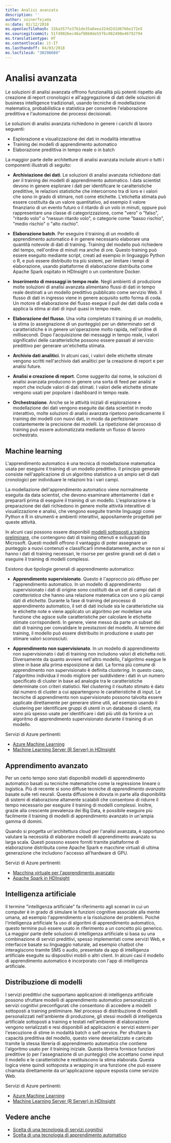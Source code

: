 ```yaml
---
title: Analisi avanzata
description: ''
author: zoinerTejada
ms:date: 02/12/2018
ms.openlocfilehash: 31ba357fe37b1de35a6eea324d2d1d6766e172e5
ms.sourcegitcommit: 51f49026ec46af0860de55f6c082490e46792794
ms.translationtype: HT
ms.contentlocale: it-IT
ms.lasthandoff: 04/03/2018
ms.locfileid: "30298689"
---
```

# <a name="advanced-analytics"></a>Analisi avanzata

Le soluzioni di analisi avanzata offrono funzionalità più potenti rispetto alla creazione di report cronologici e all'aggregazione di dati delle soluzioni di business intelligence tradizionali, usando tecniche di modellazione matematica, probabilistica e statistica per consentire l'elaborazione predittiva e l'automazione dei processi decisionali.

Le soluzioni di analisi avanzata richiedono in genere i carichi di lavoro seguenti:

* Esplorazione e visualizzazione dei dati in modalità interattiva
* Training dei modelli di apprendimento automatico
* Elaborazione predittiva in tempo reale o in batch

La maggior parte delle architetture di analisi avanzata include alcuni o tutti i componenti illustrati di seguito:

* **Archiviazione dei dati**. Le soluzioni di analisi avanzata richiedono dati per il training dei modelli di apprendimento automatico. I data scientist devono in genere esplorare i dati per identificare le caratteristiche predittive, le relazioni statistiche che intercorrono tra di loro e i valori che sono in grado di stimare, noti come etichette. L'etichetta stimata può essere costituita da un valore quantitativo, ad esempio il valore finanziario di un evento futuro o il ritardo di un volo in minuti, oppure può rappresentare una classe di categorizzazione, come "vero" o "falso", "ritardo volo" o "nessun ritardo volo", o categorie come "basso rischio", "medio rischio" o "alto rischio".

* **Elaborazione batch**. Per eseguire il training di un modello di apprendimento automatico è in genere necessario elaborare una quantità notevole di dati di training. Training del modello può richiedere del tempo, nell'ordine di minuti ma anche di ore. Questo training può essere eseguito mediante script, creati ad esempio in linguaggio Python o R, e può essere distribuito tra più sistemi, per limitare i tempi di elaborazione, usando piattaforme di elaborazione distribuita come Apache Spark ospitato in HDInsight o un contenitore Docker.

* **Inserimento di messaggi in tempo reale**. Negli ambienti di produzione molte soluzioni di analisi avanzata alimentano flussi di dati in tempo reale destinati a un modello predittivo pubblicato come servizio Web. Il flusso di dati in ingresso viene in genere acquisito sotto forma di coda. Un motore di elaborazione del flusso esegue il pull dei dati dalla coda e applica la stima ai dati di input quasi in tempo reale.  

* **Elaborazione del flusso**. Una volta completato il training di un modello, la stima (o assegnazione di un punteggio) per un determinato set di caratteristiche è in genere un'operazione molto rapida, nell'ordine di millisecondi. Dopo l'acquisizione dei messaggi in tempo reale, i valori significativi delle caratteristiche possono essere passati al servizio predittivo per generare un'etichetta stimata.

* **Archivio dati analitici**. In alcuni casi, i valori delle etichette stimate vengono scritti nell'archivio dati analitici per la creazione di report e per analisi future.

* **Analisi e creazione di report**. Come suggerito dal nome, le soluzioni di analisi avanzata producono in genere una sorta di feed per analisi e report che include valori di dati stimati. I valori delle etichette stimate vengono usati per popolare i dashboard in tempo reale.

* **Orchestrazione**. Anche se le attività iniziali di esplorazione e modellazione dei dati vengono eseguite dai data scientist in modo interattivo, molte soluzioni di analisi avanzata ripetono periodicamente il training dei modelli con nuovi dati, in modo da perfezionare costantemente la precisione dei modelli. La ripetizione del processo di training può essere automatizzata mediante un flusso di lavoro orchestrato.

## <a name="machine-learning"></a>Machine learning
L'apprendimento automatico è una tecnica di modellazione matematica usata per eseguire il training di un modello predittivo. Il principio generale consiste nell'applicazione di un algoritmo statistico a un ampio set di dati cronologici per individuare le relazioni tra i vari campi.

La modellazione dell'apprendimento automatico viene normalmente eseguita da data scientist, che devono esaminare attentamente i dati e prepararli prima di eseguire il training di un modello. L'esplorazione e la preparazione dei dati richiedono in genere molte attività interattive di visualizzazione e analisi, che vengono eseguite tramite linguaggi come Python e R in strumenti e ambienti interattivi, appositamente progettati per queste attività.

In alcuni casi possono essere disponibili [modelli sottoposti a training preliminare](/machine-learning-server/install/microsoftml-install-pretrained-models), che contengono dati di training ottenuti e sviluppati da Microsoft. Questi modelli offrono il vantaggio di poter assegnare un punteggio a nuovi contenuti e classificarli immediatamente, anche se non si hanno i dati di training necessari, le risorse per gestire grandi set di dati o eseguire il training di modelli complessi.

Esistono due tipologie generali di apprendimento automatico:

* **Apprendimento supervisionato**. Questo è l'approccio più diffuso per l'apprendimento automatico. In un modello di apprendimento supervisionato i dati di origine sono costituiti da un set di campi dati di *caratteristica* che hanno una relazione matematica con uno o più campi dati di *etichetta*. Durante la fase di training del processo di apprendimento automatico, il set di dati include sia le caratteristiche sia le etichette note e viene applicato un algoritmo per modellare una funzione che agisce sulle caratteristiche per calcolare le etichette stimate corrispondenti. In genere, viene messo da parte un subset dei dati di training per convalidare le prestazioni del modello. Al termine del training, il modello può essere distribuito in produzione e usato per stimare valori sconosciuti. 

* **Apprendimento non supervisionato**. In un modello di apprendimento non supervisionato i dati di training non includono valori di etichetta noti. Diversamente da quanto avviene nell'altro modello, l'algoritmo esegue le stime in base alla prima esposizione ai dati. La forma più comune di apprendimento non supervisionato è definita *clustering*. In questo caso, l'algoritmo individua il modo migliore per suddividere i dati in un numero specificato di cluster in base ad analogie tra le caratteristiche determinate con criteri statistici. Nel clustering il risultato stimato è dato dal numero di cluster a cui appartengono le caratteristiche di input. Le tecniche di apprendimento non supervisionato possono talvolta essere applicate direttamente per generare stime utili, ad esempio usando il clustering per identificare gruppi di utenti in un database di clienti, ma sono più spesso usate per identificare i dati più utili da fornire a un algoritmo di apprendimento supervisionato durante il training di un modello.

Servizi di Azure pertinenti:

- [Azure Machine Learning](/azure/machine-learning/)
- [Machine Learning Server (R Server) in HDInsight](/azure/hdinsight/r-server/r-server-overview)

## <a name="deep-learning"></a>Apprendimento avanzato

Per un certo tempo sono stati disponibili modelli di apprendimento automatico basati su tecniche matematiche come la regressione lineare o logistica. Più di recente si sono diffuse tecniche di *apprendimento avanzato* basate sulle reti neurali. Questa diffusione è dovuta in parte alla disponibilità di sistemi di elaborazione altamente scalabili che consentono di ridurre il tempo necessario per eseguire il training di modelli complessi. Inoltre, grazie alla crescente prevalenza dei Big Data, è possibile eseguire più facilmente il training di modelli di apprendimento avanzato in un'ampia gamma di domini.

Quando si progetta un'architettura cloud per l'analisi avanzata, è opportuno valutare la necessità di elaborare modelli di apprendimento avanzato su larga scala. Questi possono essere forniti tramite piattaforme di elaborazione distribuita come Apache Spark e macchine virtuali di ultima generazione che includono l'accesso all'hardware di GPU.

Servizi di Azure pertinenti:

- [Macchina virtuale per l'apprendimento avanzato](/azure/machine-learning/data-science-virtual-machine/deep-learning-dsvm-overview)
- [Apache Spark in HDInsight](/azure/hdinsight/spark/apache-spark-overview)

## <a name="artificial-intelligence"></a>Intelligenza artificiale

Il termine "intelligenza artificiale" fa riferimento agli scenari in cui un computer è in grado di simulare le funzioni cognitive associate alla mente umana, ad esempio l'apprendimento e la risoluzione dei problemi. Poiché l'intelligenza artificiale fa uso di algoritmi di apprendimento automatico, questo termine può essere usato in riferimento a un concetto più generico. La maggior parte delle soluzioni di intelligenza artificiale si basa su una combinazione di servizi predittivi, spesso implementati come servizi Web, e interfacce basate su linguaggio naturale, ad esempio chatbot che interagiscono tramite SMS o audio, presentate da app di intelligenza artificiale eseguite su dispositivi mobili o altri client. In alcuni casi il modello di apprendimento automatico è incorporato con l'app di intelligenza artificiale. 

## <a name="model-deployment"></a>Distribuzione di modelli

I servizi predittivi che supportano applicazioni di intelligenza artificiale possono sfruttare modelli di apprendimento automatico personalizzati o servizi cognitivi preconfigurati che consentono di accedere a modelli sottoposti a training preliminare. Nel processo di distribuzione di modelli personalizzati nell'ambiente di produzione, gli stessi modelli di intelligenza artificiale sottoposti a training e testati nell'ambiente di elaborazione vengono serializzati e resi disponibili ad applicazioni e servizi esterni per l'esecuzione di stime in modalità batch o self-service. Per sfruttare la capacità predittiva del modello, questo viene deserializzato e caricato tramite la stessa libreria di apprendimento automatico che contiene l'algoritmo usato per il training iniziale. Questa libreria fornisce funzioni predittive (o per l'assegnazione di un punteggio) che accettano come input il modello e le caratteristiche e restituiscono la stima elaborata. Questa logica viene quindi sottoposta a wrapping in una funzione che può essere chiamata direttamente da un'applicazione oppure esposta come servizio Web. 

Servizi di Azure pertinenti:

- [Azure Machine Learning](/azure/machine-learning/)
- [Machine Learning Server (R Server) in HDInsight](/azure/hdinsight/r-server/r-server-overview)


## <a name="see-also"></a>Vedere anche 

- [Scelta di una tecnologia di servizi cognitivi](../technology-choices/cognitive-services.md)
- [Scelta di una tecnologia di apprendimento automatico](../technology-choices/data-science-and-machine-learning.md)
